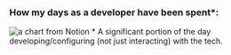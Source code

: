 ### How my days as a developer have been spent*:
 ![a chart from Notion](https://res.cloudinary.com/dhy8gkkyx/image/upload/devChart/chart.png)
\* A significant portion of the day developing/configuring (not just interacting) with the tech.


